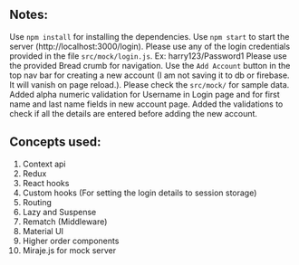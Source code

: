 ## Notes:
Use `npm install` for installing the dependencies.
Use `npm start` to start the server (http://localhost:3000/login).
Please use any of the login credentials provided in the file `src/mock/login.js`.
    Ex: harry123/Password1
Please use the provided Bread crumb for navigation.
Use the `Add Account` button in the top nav bar for creating a new account (I am not saving it to db or firebase. It will vanish on page reload.). 
Please check the `src/mock/` for sample data.
Added alpha numeric validation for Username in Login page and for first name and last name fields in new account page.
Added the validations to check if all the details are entered before adding the new account.

## Concepts used:
1. Context api
2. Redux
3. React hooks
4. Custom hooks (For setting the login details to session storage)
5. Routing
6. Lazy and Suspense
7. Rematch (Middleware)
8. Material UI
9. Higher order components
10. Miraje.js for mock server

